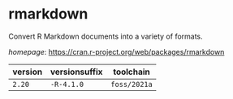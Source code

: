 # rmarkdown

Convert R Markdown documents into a variety of formats.

*homepage*: <https://cran.r-project.org/web/packages/rmarkdown>

version | versionsuffix | toolchain
--------|---------------|----------
``2.20`` | ``-R-4.1.0`` | ``foss/2021a``
